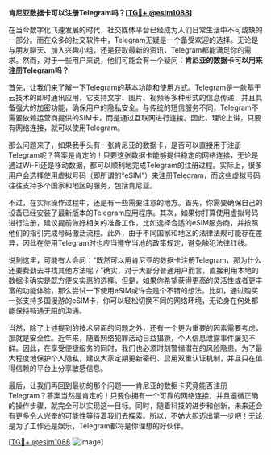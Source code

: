 **肯尼亚数据卡可以注册Telegram吗？[[TG💪+ @esim1088](https://t.me/s/esim1088)]**

在当今数字化飞速发展的时代，社交媒体平台已经成为人们日常生活中不可或缺的一部分。而在众多的社交软件中，Telegram无疑是一个备受欢迎的选择。无论是与朋友聊天、加入兴趣小组，还是获取最新的资讯，Telegram都能满足你的需求。然而，对于一些用户来说，他们可能会有一个疑问：**肯尼亚的数据卡可以用来注册Telegram吗？**

首先，让我们来了解一下Telegram的基本功能和使用方式。Telegram是一款基于云技术的即时通讯应用，它支持文字、图片、视频等多种形式的信息传递，并且具备强大的加密功能，确保用户的隐私安全。与传统的短信服务不同，Telegram不需要依赖运营商提供的SIM卡，而是通过互联网进行连接。因此，理论上讲，只要有网络连接，就可以使用Telegram。

那么问题来了，如果我手头有一张肯尼亚的数据卡，是否可以直接用于注册Telegram呢？答案是肯定的！只要这张数据卡能够提供稳定的网络连接，无论是通过Wi-Fi还是移动数据，都可以顺利地完成Telegram的注册过程。实际上，很多用户会选择使用虚拟号码（即所谓的“eSIM”）来注册Telegram，而这些虚拟号码往往支持多个国家和地区的服务，包括肯尼亚。

不过，在实际操作过程中，还是有一些需要注意的地方。首先，你需要确保自己的设备已经安装了最新版本的Telegram应用程序。其次，如果你打算使用虚拟号码进行注册，建议提前做好相关的准备工作，比如选择合适的eSIM服务商，并按照他们的指引完成号码激活流程。此外，由于不同国家和地区的法律法规可能存在差异，因此在使用Telegram时也应当遵守当地的政策规定，避免触犯法律红线。

说到这里，可能有人会问：“既然可以用肯尼亚的数据卡注册Telegram，那为什么还要费劲去寻找其他方法呢？”确实，对于大部分普通用户而言，直接利用本地的数据卡确实是既方便又实惠的选择。但是，如果你希望获得更高的灵活性或者更丰富的功能体验，那么尝试一下使用eSIM或许会是个不错的想法。比如，通过购买一张支持多国漫游的eSIM卡，你可以轻松切换不同的网络环境，无论身在何处都能保持畅通无阻的沟通。

当然，除了上述提到的技术层面的问题之外，还有一个更为重要的因素需要考虑，那就是安全性。近年来，随着网络犯罪活动日益猖獗，个人信息泄露事件屡见不鲜。因此，在享受便捷服务的同时，我们也必须时刻警惕潜在的风险隐患。为了最大程度地保护个人隐私，建议大家定期更新密码、启用双重认证机制，并且只在值得信赖的平台上分享敏感信息。

最后，让我们再回到最初的那个问题——肯尼亚的数据卡究竟能否注册Telegram？答案当然是肯定的！只要你拥有一个可靠的网络连接，并且遵循正确的操作步骤，就完全可以实现这一目标。同时，随着科技的进步和创新，未来还会有更多令人兴奋的可能性等待着我们去探索。所以，不妨大胆迈出第一步吧！无论是为了工作还是娱乐，Telegram都将是你理想的好伙伴。

[[TG💪+ @esim1088](https://t.me/s/esim1088) ![Image](https://i.postimg.cc/4NQfJmqS/Snipaste-2025-05-13-00-14-12.png)]